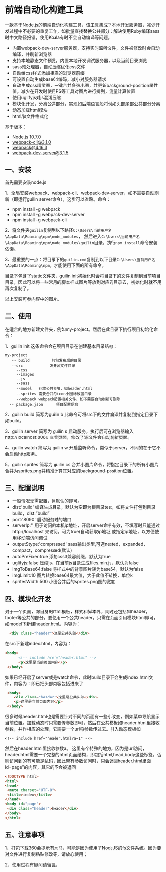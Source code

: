 ﻿# 前端自动化构建工具

一款基于Node.js的前端自动化构建工具，该工具集成了本地开发服务器，减少开发过程中不必要的重复工作，如批量查找替换公共部分；解决使用Ruby编译sass时中文路径报错，使用Koala有时不会自动编译等问题。

 - 内置webpack-dev-server服务器，支持实时监听文件，文件被修改时会自动编译，并刷新浏览器
 - 支持本地静态文件预览，内置本地开发调试服务器，以及当前目录浏览
 - sass预处理器，自动压缩优化css文件
 - 自动给css样式添加相应的浏览器前缀
 - 可设置自动生成base64编码，减小对服务器请求
 - 自动生成css精灵图，一键合并多张小图，并更新background-position属性值。减少在开发时使用PS等工具对图片进行排列，测量计算位置 
 - 使用uglifyjs对js混淆压缩 
 - 模块化开发，分离公共部分，实现如后端语言般将例如头部尾部公共部分分离
 - 动态加载html模块
 - html/js文件格式化
 
基于版本：
 - Node.js 10.7.0  
 - webpack-cli@3.1.0
 - webpack@4.16.3
 - webpack-dev-server@3.1.5
 

## 一、安装

首先需要安装node.js

1、全局安装webpack、webpack-cli、webpack-dev-server，如不需要自动刷新（即运行guilin server命令），这步可以省略。命令：
   - npm install -g webpack
   - npm install -g webpack-dev-server
   - npm install -g webpack-cli

2、将文件夹`guilin`复制到以下路径`C:\Users\当前用户名\AppData\Roaming\npm\node_modules`，
   然后进入`C:\Users\当前用户名\AppData\Roaming\npm\node_modules\guilin`目录，执行`npm install`命令安装依懒。

3、最重要的一点：将目录下的`guilin.cmd`复制到以下目录`C:\Users\当前用户名\AppData\Roaming\npm`，才能使用下面的所有命令。

   目录下包含了static文件夹，guilin init初始化时会将目录下的文件复制到当前项目目录，因此可以将一些常用的脚本样式图片等放到对应的目录去，初始化时就不用再次复制了。

   以上安装可参内容中的图片。

## 二、使用

   在适合的地方新建文件夹，例如my-project。然后在此目录下执行项目初始化命令：

   1、guilin init
   这条命令会在项目目录在创建基本目录结构：

    my-project
       -- build          打包发布后的目录
       --src            发开源文件目录
         --css
         --images
         --js
         --sass
         --model   存放公共模块，如header.html
         --sprites 需要合并的icon小图标放置目录
         --webpack webpack配置相关文件，如不需要自动刷新可删除
      -- package.json      项目配置信息

  2、guilin build
   简写为guilin b
   此命令可将src下的文件编译并复制到指定目录下如build。

   3、guilin server
   简写为 guilin s
   启动服务，执行后可在浏览器输入 http://localhost:8080 查看页面，修改了源文件会自动刷新页面。

   4、guilin watch
   简写为 guilin w
   开启监听命令，类似于server，不同的在于它不会启动http服务。
   
   5、guilin sprites
   简写为 guilin cs
   合并小图片命令，将指定目录下的所有小图片合并为sprites.png并精准计算其对应的background-position位置。


## 三、配置说明

- 一般情况无需配置，用默认的即可。
- dist:'build' 编译生成目录，默认为空即为根目录test，如将文件打包到目录build，dist:”build”
- port:'8090' 启动服务时的端口
- serverIp:'' 用于访问的本机ip地址，开启server命令有效，不填写时只能通过 http://localhost 来访问。可为true(自动获取ip地址)或指定ip地址，以方便使用移动端访问调试
- outputStype:'compressed' sass输出类型,可选nested，expanded，compact，compressed(默认)
- autoPreFixer:true 添加css3兼容前缀，默认为true
- uglifyjs:false 压缩js，在当前js目录生成files.min.js，默认为false
- imgToBase64:false 将样式中的背景图片转为base64，默认为false
- imgLimit:10 图片转换base64最大值，大于此值不转换，单位k
- spritesWidth:500 小图合并后的sprites.png图的宽度

## 四、模块化开发

   对于一个页面，除自身的html模板，样式和脚本外，同时还包括如header，footer等公共的部分，要使用一个公共header，只需在页面引用模块html即可，
  如model下新建header.html。内容为：
```html
  <div class="header">这是公共头部</div>
```
在src下新建index.html，内容为：
```html
<body>
      <!-- include href="header.html" -->
      <p>这里是当前页面内容</p>
 </body>
```

   如果已经开启了server或是watch命令，此时build目录下会生成index.html文件，内容为：即已把头部内容包括进来了
   ```html
    <body>
       <div class="header">这里是公共头部</div>
       <p>这里是当前页面内容</p>
    </body>
```
   很多时候header.html也是需要针对不同的页面有一些小改变，例如菜单导航显示当前位置。加载动态时只需要传参数即可，然后在公共模板如header.html里接收参数，并作相应的处理，它需要一个url将参数传过去。引入动态模板如

    <!-- include href="header.html?a=1" -->

   然后在header.html里接收参数a。
   这里有个特殊的地方，因为是url访问，header.html需要一个完整的html页面结构，即包括html,head,body这些标签，否则访问到的有可能是乱码，因此带有参数访问时，只会返回header.html里面id=page”的内容，其它的不会被返回
   ```html
<!DOCTYPE html>
<html>
<head>
    <meta charset="UTF-8">
    <title>index</title>
</head>
<body id="page">
    <div class="header">header</div>
</body>
</html>
```

## 五、注意事项

   1、打包下载360会提示有木马，可能是因为使用了NodeJS的fs文件系统。因为要对文件进行复制粘贴修改等，请放心使用；

   2、使用过程有疑问请留言。

